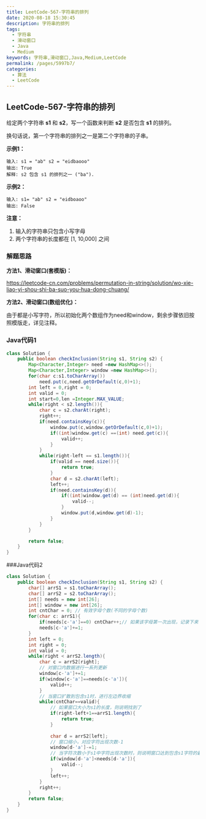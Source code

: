 ```yaml
---
title: LeetCode-567-字符串的排列
date: 2020-08-18 15:30:45
description: 字符串的排列
tags: 
  - 字符串
  - 滑动窗口
  - Java
  - Medium
keywords: 字符串,滑动窗口,Java,Medium,LeetCode
permalink: /pages/5997b7/
categories: 
  - 算法
  - LeetCode
---
```


## LeetCode-567-字符串的排列

给定两个字符串 **s1** 和 **s2**，写一个函数来判断 **s2** 是否包含 **s1** 的排列。

换句话说，第一个字符串的排列之一是第二个字符串的子串。

<!--more-->

**示例1：**

```
输入: s1 = "ab" s2 = "eidbaooo"
输出: True
解释: s2 包含 s1 的排列之一 ("ba").
```

**示例2：**

```
输入: s1= "ab" s2 = "eidboaoo"
输出: False
```

**注意：**

1. 输入的字符串只包含小写字母
2. 两个字符串的长度都在 [1, 10,000] 之间

### 解题思路

**方法1、滑动窗口(套模版)：**

https://leetcode-cn.com/problems/permutation-in-string/solution/wo-xie-liao-yi-shou-shi-ba-suo-you-hua-dong-chuang/

**方法2、滑动窗口(数组优化)：**

由于都是小写字符，所以初始化两个数组作为need和window，剩余步骤依旧按照模版走，详见注释。


### Java代码1

```java
class Solution {
    public boolean checkInclusion(String s1, String s2) {
        Map<Character,Integer> need =new HashMap<>();
        Map<Character,Integer> window =new HashMap<>();
        for(char c:s1.toCharArray()) 
            need.put(c,need.getOrDefault(c,0)+1);
        int left = 0,right = 0;
        int valid = 0;
        int start=0,len =Integer.MAX_VALUE;
        while(right < s2.length()){
            char c = s2.charAt(right);
            right++;
            if(need.containsKey(c)){
                window.put(c,window.getOrDefault(c,0)+1);
                if((int)window.get(c) ==(int) need.get(c)){
                    valid++;
                }
            }
            while(right-left == s1.length()){
                if(valid == need.size()){
                    return true;
                }
                char d = s2.charAt(left);
                left++;
                if(need.containsKey(d)){
                    if((int)window.get(d) == (int)need.get(d)){
                        valid--;
                    }
                    window.put(d,window.get(d)-1);
                }
            }
        }

        return false;
    }
}
```
###Java代码2

```java
class Solution {
    public boolean checkInclusion(String s1, String s2) {
        char[] arrS1 = s1.toCharArray();
        char[] arrS2 = s2.toCharArray();
        int[] needs = new int[26];
        int[] window = new int[26]; 
        int cntChar = 0; // 有效字母个数(不同的字母个数)
        for(char c: arrS1){
            if(needs[c-'a']==0) cntChar++;// 如果该字母第一次出现，记录下来
            needs[c-'a']+=1;
        }
        int left = 0;
        int right = 0;
        int valid = 0;
        while(right < arrS2.length){
            char c = arrS2[right];
            // 对窗口内数据进行一系列更新
            window[c-'a']+=1;
            if(window[c-'a']==needs[c-'a']){
                valid++;
            }
            // 当窗口扩散到包含s1时，进行左边界收缩
            while(cntChar==valid){
                // 如果窗口大小为s1的长度，则说明找到了
                if(right-left+1==arrS1.length){
                    return true;
                }
                
                char d = arrS2[left];
                // 窗口缩小，对应字符出现次数-1
                window[d-'a']-=1;
                // 当字符次数小于s1中字符出现次数时，则说明窗口达到包含s1字符的最小窗口
                if(window[d-'a']<needs[d-'a']){
                    valid--;
                }
                left++;
            }
            right++;
        }
        return false;
    }
}
```
